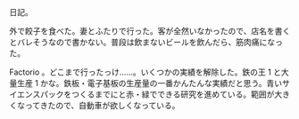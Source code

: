 日記。

外で餃子を食べた。妻とふたりで行った。客が全然いなかったので、店名を書くとバレそうなので書かない。普段は飲まないビールを飲んだら、筋肉痛になった。

Factorio 。どこまで行ったっけ……。いくつかの実績を解除した。鉄の王 1 と大量生産 1 かな。鉄板・電子基板の生産量の一番かんたんな実績だと思う。青いサイエンスパックをつくるまでにと赤・緑でできる研究を進めている。範囲が大きくなってきたので、自動車が欲しくなっている。
